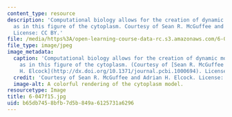 ```yaml
---
content_type: resource
description: 'Computational biology allows for the creation of dynamic molecular models,
  as in this figure of the cytoplasm. Courtesy of Sean R. McGuffee and Adrian H. Elcock.
  License: CC BY.'
file: /media/https%3A/open-learning-course-data-rc.s3.amazonaws.com/6-047-computational-biology-fall-2015/b65db7458bfb7d5b849a6125731a6296_6-047f15.jpg
file_type: image/jpeg
image_metadata:
  caption: 'Computational biology allows for the creation of dynamic molecular models,
    as in this figure of the cytoplasm. (Courtesy of [Sean R. McGuffee and Adrian
    H. Elcock](http://dx.doi.org/10.1371/journal.pcbi.1000694). License: CC BY.)'
  credit: 'Courtesy of Sean R. McGuffee and Adrian H. Elcock. License: CC BY.'
  image-alt: A colorful rendering of the cytoplasm model.
resourcetype: Image
title: 6-047f15.jpg
uid: b65db745-8bfb-7d5b-849a-6125731a6296
---
```

